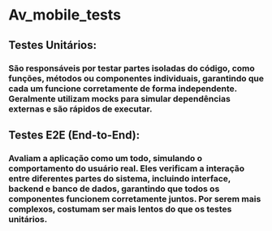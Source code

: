 # Av_mobile_tests
## Testes Unitários: 
### São responsáveis por testar partes isoladas do código, como funções, métodos ou componentes individuais, garantindo que cada um funcione corretamente de forma independente. Geralmente utilizam mocks para simular dependências externas e são rápidos de executar.

## Testes E2E (End-to-End): 
### Avaliam a aplicação como um todo, simulando o comportamento do usuário real. Eles verificam a interação entre diferentes partes do sistema, incluindo interface, backend e banco de dados, garantindo que todos os componentes funcionem corretamente juntos. Por serem mais complexos, costumam ser mais lentos do que os testes unitários.
